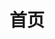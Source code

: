 ---
home: true
title: 首页
heroImage: /images/MGC.png
actionText: 社区文档
actions:
  - text: 社区介绍
    link: /guide/README.md
    type: primary
heroText: 我的世界图形学社区文档
# features:
# - title: 简洁至上
#   details: 使用最简单清晰的逻辑话语。
# - title: 注重逻辑
#   details: 知识点衔接紧密,注释明白,逻辑清楚。
# - title: 兴趣驱动
#   details: 丰富的代码案例,页面效果驱动学习。
# footer: 
---